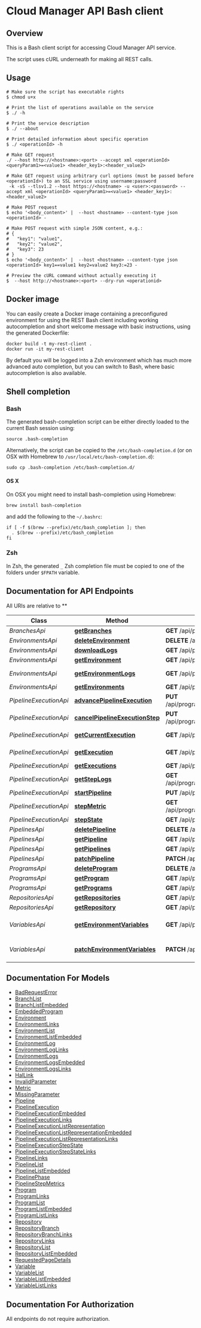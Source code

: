 # Cloud Manager API Bash client

## Overview

This is a Bash client script for accessing Cloud Manager API service.

The script uses cURL underneath for making all REST calls.

## Usage

```shell
# Make sure the script has executable rights
$ chmod u+x 

# Print the list of operations available on the service
$ ./ -h

# Print the service description
$ ./ --about

# Print detailed information about specific operation
$ ./ <operationId> -h

# Make GET request
./ --host http://<hostname>:<port> --accept xml <operationId> <queryParam1>=<value1> <header_key1>:<header_value2>

# Make GET request using arbitrary curl options (must be passed before <operationId>) to an SSL service using username:password
 -k -sS --tlsv1.2 --host https://<hostname> -u <user>:<password> --accept xml <operationId> <queryParam1>=<value1> <header_key1>:<header_value2>

# Make POST request
$ echo '<body_content>' |  --host <hostname> --content-type json <operationId> -

# Make POST request with simple JSON content, e.g.:
# {
#   "key1": "value1",
#   "key2": "value2",
#   "key3": 23
# }
$ echo '<body_content>' |  --host <hostname> --content-type json <operationId> key1==value1 key2=value2 key3:=23 -

# Preview the cURL command without actually executing it
$  --host http://<hostname>:<port> --dry-run <operationid>

```

## Docker image

You can easily create a Docker image containing a preconfigured environment
for using the REST Bash client including working autocompletion and short
welcome message with basic instructions, using the generated Dockerfile:

```shell
docker build -t my-rest-client .
docker run -it my-rest-client
```

By default you will be logged into a Zsh environment which has much more
advanced auto completion, but you can switch to Bash, where basic autocompletion
is also available.

## Shell completion

### Bash

The generated bash-completion script can be either directly loaded to the current Bash session using:

```shell
source .bash-completion
```

Alternatively, the script can be copied to the `/etc/bash-completion.d` (or on OSX with Homebrew to `/usr/local/etc/bash-completion.d`):

```shell
sudo cp .bash-completion /etc/bash-completion.d/
```

#### OS X

On OSX you might need to install bash-completion using Homebrew:

```shell
brew install bash-completion
```

and add the following to the `~/.bashrc`:

```shell
if [ -f $(brew --prefix)/etc/bash_completion ]; then
  . $(brew --prefix)/etc/bash_completion
fi
```

### Zsh

In Zsh, the generated `_` Zsh completion file must be copied to one of the folders under `$FPATH` variable.

## Documentation for API Endpoints

All URIs are relative to **

Class | Method | HTTP request | Description
------------ | ------------- | ------------- | -------------
*BranchesApi* | [**getBranches**](docs/BranchesApi.md#getbranches) | **GET** /api/program/{programId}/repository/{repositoryId}/branches | List Branches
*EnvironmentsApi* | [**deleteEnvironment**](docs/EnvironmentsApi.md#deleteenvironment) | **DELETE** /api/program/{programId}/environment/{environmentId} | DeleteEnvironment
*EnvironmentsApi* | [**downloadLogs**](docs/EnvironmentsApi.md#downloadlogs) | **GET** /api/program/{programId}/environment/{environmentId}/logs/download | Download Logs
*EnvironmentsApi* | [**getEnvironment**](docs/EnvironmentsApi.md#getenvironment) | **GET** /api/program/{programId}/environment/{environmentId} | Get Environment
*EnvironmentsApi* | [**getEnvironmentLogs**](docs/EnvironmentsApi.md#getenvironmentlogs) | **GET** /api/program/{programId}/environment/{environmentId}/logs | Get Environment Logs
*EnvironmentsApi* | [**getEnvironments**](docs/EnvironmentsApi.md#getenvironments) | **GET** /api/program/{programId}/environments | List Environments
*PipelineExecutionApi* | [**advancePipelineExecution**](docs/PipelineExecutionApi.md#advancepipelineexecution) | **PUT** /api/program/{programId}/pipeline/{pipelineId}/execution/{executionId}/phase/{phaseId}/step/{stepId}/advance | Advance
*PipelineExecutionApi* | [**cancelPipelineExecutionStep**](docs/PipelineExecutionApi.md#cancelpipelineexecutionstep) | **PUT** /api/program/{programId}/pipeline/{pipelineId}/execution/{executionId}/phase/{phaseId}/step/{stepId}/cancel | Cancel
*PipelineExecutionApi* | [**getCurrentExecution**](docs/PipelineExecutionApi.md#getcurrentexecution) | **GET** /api/program/{programId}/pipeline/{pipelineId}/execution | Get current pipeline execution
*PipelineExecutionApi* | [**getExecution**](docs/PipelineExecutionApi.md#getexecution) | **GET** /api/program/{programId}/pipeline/{pipelineId}/execution/{executionId} | Get pipeline execution
*PipelineExecutionApi* | [**getExecutions**](docs/PipelineExecutionApi.md#getexecutions) | **GET** /api/program/{programId}/pipeline/{pipelineId}/executions | List Executions
*PipelineExecutionApi* | [**getStepLogs**](docs/PipelineExecutionApi.md#getsteplogs) | **GET** /api/program/{programId}/pipeline/{pipelineId}/execution/{executionId}/phase/{phaseId}/step/{stepId}/logs | Get logs
*PipelineExecutionApi* | [**startPipeline**](docs/PipelineExecutionApi.md#startpipeline) | **PUT** /api/program/{programId}/pipeline/{pipelineId}/execution | Start the pipeline
*PipelineExecutionApi* | [**stepMetric**](docs/PipelineExecutionApi.md#stepmetric) | **GET** /api/program/{programId}/pipeline/{pipelineId}/execution/{executionId}/phase/{phaseId}/step/{stepId}/metrics | Get step metrics
*PipelineExecutionApi* | [**stepState**](docs/PipelineExecutionApi.md#stepstate) | **GET** /api/program/{programId}/pipeline/{pipelineId}/execution/{executionId}/phase/{phaseId}/step/{stepId} | Get step state
*PipelinesApi* | [**deletePipeline**](docs/PipelinesApi.md#deletepipeline) | **DELETE** /api/program/{programId}/pipeline/{pipelineId} | Delete a Pipeline
*PipelinesApi* | [**getPipeline**](docs/PipelinesApi.md#getpipeline) | **GET** /api/program/{programId}/pipeline/{pipelineId} | Get Pipeline
*PipelinesApi* | [**getPipelines**](docs/PipelinesApi.md#getpipelines) | **GET** /api/program/{programId}/pipelines | List Pipelines
*PipelinesApi* | [**patchPipeline**](docs/PipelinesApi.md#patchpipeline) | **PATCH** /api/program/{programId}/pipeline/{pipelineId} | Patches Pipeline
*ProgramsApi* | [**deleteProgram**](docs/ProgramsApi.md#deleteprogram) | **DELETE** /api/program/{programId} | Delete Program
*ProgramsApi* | [**getProgram**](docs/ProgramsApi.md#getprogram) | **GET** /api/program/{programId} | Get Program
*ProgramsApi* | [**getPrograms**](docs/ProgramsApi.md#getprograms) | **GET** /api/programs | Lists Programs
*RepositoriesApi* | [**getRepositories**](docs/RepositoriesApi.md#getrepositories) | **GET** /api/program/{programId}/repositories | Lists Repositories
*RepositoriesApi* | [**getRepository**](docs/RepositoriesApi.md#getrepository) | **GET** /api/program/{programId}/repository/{repositoryId} | Get Repository
*VariablesApi* | [**getEnvironmentVariables**](docs/VariablesApi.md#getenvironmentvariables) | **GET** /api/program/{programId}/environment/{environmentId}/variables | List User Environment Variables
*VariablesApi* | [**patchEnvironmentVariables**](docs/VariablesApi.md#patchenvironmentvariables) | **PATCH** /api/program/{programId}/environment/{environmentId}/variables | Patch User Environment Variables


## Documentation For Models

 - [BadRequestError](docs/BadRequestError.md)
 - [BranchList](docs/BranchList.md)
 - [BranchListEmbedded](docs/BranchListEmbedded.md)
 - [EmbeddedProgram](docs/EmbeddedProgram.md)
 - [Environment](docs/Environment.md)
 - [EnvironmentLinks](docs/EnvironmentLinks.md)
 - [EnvironmentList](docs/EnvironmentList.md)
 - [EnvironmentListEmbedded](docs/EnvironmentListEmbedded.md)
 - [EnvironmentLog](docs/EnvironmentLog.md)
 - [EnvironmentLogLinks](docs/EnvironmentLogLinks.md)
 - [EnvironmentLogs](docs/EnvironmentLogs.md)
 - [EnvironmentLogsEmbedded](docs/EnvironmentLogsEmbedded.md)
 - [EnvironmentLogsLinks](docs/EnvironmentLogsLinks.md)
 - [HalLink](docs/HalLink.md)
 - [InvalidParameter](docs/InvalidParameter.md)
 - [Metric](docs/Metric.md)
 - [MissingParameter](docs/MissingParameter.md)
 - [Pipeline](docs/Pipeline.md)
 - [PipelineExecution](docs/PipelineExecution.md)
 - [PipelineExecutionEmbedded](docs/PipelineExecutionEmbedded.md)
 - [PipelineExecutionLinks](docs/PipelineExecutionLinks.md)
 - [PipelineExecutionListRepresentation](docs/PipelineExecutionListRepresentation.md)
 - [PipelineExecutionListRepresentationEmbedded](docs/PipelineExecutionListRepresentationEmbedded.md)
 - [PipelineExecutionListRepresentationLinks](docs/PipelineExecutionListRepresentationLinks.md)
 - [PipelineExecutionStepState](docs/PipelineExecutionStepState.md)
 - [PipelineExecutionStepStateLinks](docs/PipelineExecutionStepStateLinks.md)
 - [PipelineLinks](docs/PipelineLinks.md)
 - [PipelineList](docs/PipelineList.md)
 - [PipelineListEmbedded](docs/PipelineListEmbedded.md)
 - [PipelinePhase](docs/PipelinePhase.md)
 - [PipelineStepMetrics](docs/PipelineStepMetrics.md)
 - [Program](docs/Program.md)
 - [ProgramLinks](docs/ProgramLinks.md)
 - [ProgramList](docs/ProgramList.md)
 - [ProgramListEmbedded](docs/ProgramListEmbedded.md)
 - [ProgramListLinks](docs/ProgramListLinks.md)
 - [Repository](docs/Repository.md)
 - [RepositoryBranch](docs/RepositoryBranch.md)
 - [RepositoryBranchLinks](docs/RepositoryBranchLinks.md)
 - [RepositoryLinks](docs/RepositoryLinks.md)
 - [RepositoryList](docs/RepositoryList.md)
 - [RepositoryListEmbedded](docs/RepositoryListEmbedded.md)
 - [RequestedPageDetails](docs/RequestedPageDetails.md)
 - [Variable](docs/Variable.md)
 - [VariableList](docs/VariableList.md)
 - [VariableListEmbedded](docs/VariableListEmbedded.md)
 - [VariableListLinks](docs/VariableListLinks.md)


## Documentation For Authorization

 All endpoints do not require authorization.

